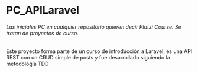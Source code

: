 # PC_APILaravel

###### Las iniciales PC en cualquier repositorio quieren decir Platzi Course. Se tratan de proyectos de curso.

Este proyecto forma parte de un curso de introducción a Laravel, es una API REST con un CRUD simple de posts y fue desarrollado siguiendo la metodología TDD
